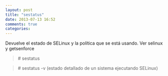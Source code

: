```yaml
---
layout: post
title: "sestatus"
date: 2013-07-13 16:52
comments: true
categories: 
---
```

Devuelve el estado de SELinux y la política que se está usando. Ver selinux y getsenforce

>\# sestatus 

>\# sestatus -v (estado detallado de un sistema ejecutando SELinux)

